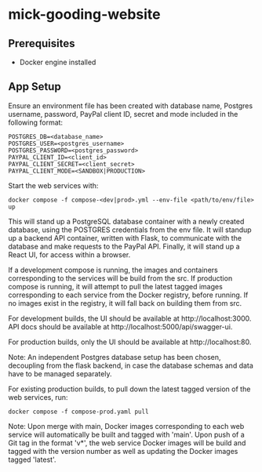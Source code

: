 # mick-gooding-website

## Prerequisites

* Docker engine installed

## App Setup

Ensure an environment file has been created with database name, Postgres username, password, PayPal client ID, secret and mode included in the following format:

```
POSTGRES_DB=<database_name>
POSTGRES_USER=<postgres_username>
POSTGRES_PASSWORD=<postgres_password>
PAYPAL_CLIENT_ID=<client_id>
PAYPAL_CLIENT_SECRET=<client_secret>
PAYPAL_CLIENT_MODE=<SANDBOX|PRODUCTION>
```

Start the web services with:

```
docker compose -f compose-<dev|prod>.yml --env-file <path/to/env/file> up
```

This will stand up a PostgreSQL database container with a newly created database, using the POSTGRES credentials from the env file. It will standup up a backend API container, written with Flask, to communicate with the database and make requests to the PayPal API. Finally, it will stand up a React UI, for access within a browser.

If a development compose is running, the images and containers corresponding to the services will be build from the src. If production compose is running, it will attempt to pull the latest tagged images corresponding to each service from the Docker registry, before running. If no images exist in the registry, it will fall back on building them from src.

For development builds, the UI should be available at http://localhost:3000. API docs should be available at http://localhost:5000/api/swagger-ui.

For production builds, only the UI should be available at http://localhost:80.

Note: An independent Postgres database setup has been chosen, decoupling from the flask backend, in case the database schemas and data have to be managed separately.

For existing production builds, to pull down the latest tagged version of the web services, run:

```
docker compose -f compose-prod.yaml pull
```

Note: Upon merge with main, Docker images corresponding to each web service will automatically be built and tagged with 'main'. Upon push of a Git tag in the format 'v*', the web service Docker images will be build and tagged with the version number as well as updating the Docker images tagged 'latest'. 
